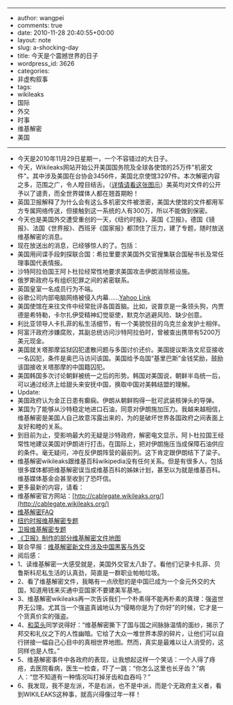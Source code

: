 - --
- author: wangpei
- comments: true
- date: 2010-11-28 20:40:55+00:00
- layout: note
- slug: a-shocking-day
- title: 今天是个震撼世界的日子
- wordpress_id: 3626
- categories:
- 非虚构叙事
- tags:
- wikileaks
- 国际
- 外交
- 时事
- 维基解密
- 美国
- --
- 今天是2010年11月29日星期一，一个不容错过的大日子。
- 今天，Wikileaks网站开始公开美国国务院及全球各使馆的25万件"机密文件"。其中涉及美国在台协会3456件，美国北京使馆3297件。本次解密内容之多，范围之广，令人瞠目结舌。（[详情请看这张图示](http://www.guardian.co.uk/news/datablog/2010/nov/29/wikileaks-cables-data#zoomed-picture)）美英均对文件的公开予以了谴责，而全世界媒体人都在翘首期盼！
- 英国卫报解释了为什么会有这么多机密文件被泄密，美国大使馆的文件都用军方专属网络传送，但接触到这一系统的人有300万，所以不能做到保密。
- 今天也是美国外交遭受重创的一天，《纽约时报》，英国《卫报》，德国《镜报》、法国《世界报》、西班牙《国家报》都顶住了压力，建了专题，随时放送维基解密的消息。
- 现在放送出的消息，已经够惊人的了。包括：
- 美国用间谍手段刺探联合国：希拉里要求美国外交官搜集联合国秘书长及常任理事国代表情报。
- 沙特阿拉伯国王阿卜杜拉经常性地要求美国攻击伊朗消除核设施。
- 俄罗斯政府与有组织犯罪之间的紧密联系。
- 英国皇室一名成员行为不端。
- 谷歌公司内部电脑网络被侵入内幕……[Yahoo Link](http://news.yahoo.com/s/afp/20101128/tc_afp/usdiplomacymilitaryinternetwikileakschinagoogle)
- 美国使馆在来往文件中经常批评各国首脑。比如，说普京是一条领头狗，内贾德是希特勒，卡尔扎伊受精神幻觉驱使，默克尔逃避风险、缺少创意。
- 利比亚领导人卡扎菲的私生活细节，有一个美貌悦目的乌克兰金发护士相伴。
- 阿富汗政府涉嫌腐败，其副总统访问沙特阿拉伯时，曾被查出携带有5200万美元现金。
- 美国就关塔那摩监狱囚犯遣散问题与多国讨价还价。美国提议斯洛文尼亚接收一名囚犯，条件是奥巴马访问该国。美国给予岛国“基里巴斯”金钱奖励，鼓励该国接收关塔那摩的中国籍囚犯。
- 美国韩国多次讨论朝鲜被统一之后的形势。韩国对美国说，朝鲜半岛统一后，可以通过经济上给甜头来安抚中国，换取中国对美韩结盟的理解。
- Update:
- 美国政府认为金正日患有癫痫。伊朗从朝鲜购得一批可武装核弹头的导弹。
- 某国为了能够从沙特稳定地进口石油，同意对伊朗施加压力。我越来越相信，维基解密是美国人自己故意泻露出来的，为的是破坏世界各国政府之间表面上友好和睦的关系。
- 到目前为止，受影响最大的无疑是沙特政府，解密电文显示，阿卜杜拉国王经常性地建议美国对伊朗进行打击。在国际上，把对伊朗施压当成保障石油供应的条件。毫无疑问，冲在反伊朗阵营的最前列。这下肯定跟伊朗结下了梁子。
- 维基解密wikileaks跟维基百科wikipedia没有任何关系。但是有很多人，包括很多媒体都把维基解密误当成维基百科的姊妹计划，甚至以为就是维基百科。维基媒体基金会甚至收到了恐吓信。
- 更多最新的内容，请看：
- 维基解密官方网站：[http://cablegate.wikileaks.org/](http://cablegate.wikileaks.org/)
- [维基解密FAQ](http://cablegate.wikileaks.org/static/html/faq.html)
- [纽约时报维基解密专题](http://www.nytimes.com/interactive/world/statessecrets.html)
- [卫报维基解密专题](http://www.guardian.co.uk/world/the-us-embassy-cables)
- [《卫报》制作的部分维基解密文件地图](http://www.guardian.co.uk/world/interactive/2010/nov/28/us-embassy-cables-wikileaks)
- 联合早报：[维基解密新文件涉及中国黑客与外交](http://www.zaobao.com/wencui/2010/11/bbc101129.shtml)
- 阅后感：
- 1、读维基解密一大感受就是，美国外交官太八卦了。看他们记录卡扎菲、贝鲁斯科尼私生活的认真劲，简直是一群职业帕帕垃圾。
- 2、看了维基解密文件，我略有一点欣慰的是中国已成为一个金元外交的大国，知道用钱来买通中亚国家不要建美军基地。
- 3、维基解密wikileaks再一次告诉我们一个朴素得不能再朴素的真理：强盗世界无公理。尤其当一个强盗真诚地认为“侵略你是为了你好”的时候，它才是一个货真价实的强盗。
- 4、[和菜头](http://www.hecaitou.com)同学说得好：“维基解密撕下了国与国之间脉脉温情的面纱，揭示了邦交和礼仪之下的人性幽暗。它给了大众一堆世界本原的碎片，让他们可以自行拼接一幅自己心目中的真相世界地图。然而，真实是最难以让人消受的，这同样也是人性。”
- 5、维基解密事件中各政府的表现，让我想起这样一个笑话：一个人得了痔疮，去医院看病，医生一检查，吓了一跳：“你怎么这里也长牙齿？”病人：“您不知道有一种情况叫打掉牙齿和血吞吗？”
- 6、我发现，我不是左派，不是右派，也不是中派，而是个无政府主义者，看到WIKILEAKS这种事，就高兴得像过年一样！
